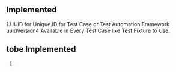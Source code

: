 ## Implemented

1.UUID for Unique ID for Test Case or Test Automation Framework
uuidVersion4 Available in Every Test Case like Test Fixture to Use.

## tobe Implemented

1.
